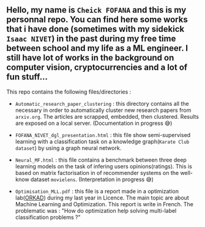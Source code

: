 Hello, my name is `Cheick FOFANA` and this is my personnal repo. You can find here some works that i have done (sometimes with my sidekick `Isaac NIVET`) in the past during my free time between school and my life as a ML engineer. I still have lot of works in the background on computer vision, cryptocurrencies and a lot of fun stuff...
----

This repo contains the following files/directories : 

- `Automatic_research_paper_clustering` : this directory contains all the necessary in order to automatically cluster new research papers from `arxiv.org`. The articles are scrapped, embedded, then clustered. Results are exposed on a local server. (Documentation in progress 😅)

- `FOFANA_NIVET_dgl_presentation.html` : this file show semi-supervised learning with a classification task on a knowledge graph(`Karate Club dataset`) by using a graph neural network.

- `Neural_MF.html` : this file contains a benchmark between three deep learning models on the task of infering users opinions(ratings). This is based on matrix factorisation in of recommender systems on the well-know dataset `movielens`. (Interpretation in progress 😅)

- `Optimisation_MLL.pdf` : this file is a report made in a optimization lab([ORKAD](http://orkad.univ-lille.fr)) during my last year in Licence. The main topic are about Machine Learning and Optimization. This report is write in French. The problematic was : "How do optimization help solving multi-label classification problems ?"